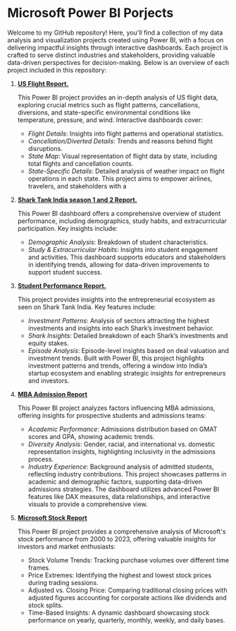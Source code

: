 # Microsoft Power BI Porjects

Welcome to my GitHub repository! Here, you'll find a collection of my data analysis and visualization projects created using Power BI, with a focus on delivering impactful insights through interactive dashboards. Each project is crafted to serve distinct industries and stakeholders, providing valuable data-driven perspectives for decision-making. Below is an overview of each project included in this repository:

1. **[US Flight Report.](https://github.com/AbhishekBiswas-github/Microsoft_PowerBI_Projects/tree/main/us_flights_report)**

   This Power BI project provides an in-depth analysis of US flight data, exploring crucial metrics such as flight patterns, cancellations, diversions, and state-specific environmental conditions like temperature, pressure, and wind. Interactive dashboards cover: <br>
   * *Flight Details*: Insights into flight patterns and operational statistics.
   * *Cancellation/Diverted Details*: Trends and reasons behind flight disruptions.
   * *State Map*: Visual representation of flight data by state, including total flights and cancellation counts.
   * *State-Specific Details*: Detailed analysis of weather impact on flight operations in each state. This project aims to empower airlines, travelers, and stakeholders with a

2. **[Shark Tank India season 1 and 2 Report.](https://github.com/AbhishekBiswas-github/Microsoft_PowerBI_Projects/tree/main/shark_tank_report)**
   
   This Power BI dashboard offers a comprehensive overview of student performance, including demographics, study habits, and extracurricular participation. Key insights include:<br>
   * *Demographic Analysis*: Breakdown of student characteristics.
   * *Study & Extracurricular Habits*: Insights into student engagement and activities. This dashboard supports educators and stakeholders in identifying trends, allowing for data-driven improvements to support student success.

3. **[Student Performance Report.](https://github.com/AbhishekBiswas-github/Microsoft_PowerBI_Projects/tree/main/student_performance_report)**
   
   This project provides insights into the entrepreneurial ecosystem as seen on Shark Tank India. Key features include:<br>
   * *Investment Patterns*: Analysis of sectors attracting the highest investments and insights into each Shark’s investment behavior.
   * *Shark Insights*: Detailed breakdown of each Shark’s investments and equity stakes.
   * *Episode Analysis*: Episode-level insights based on deal valuation and investment trends. Built with Power BI, this project highlights investment patterns and trends, offering a window into India’s startup ecosystem and enabling strategic insights for entrepreneurs and investors.

4. **[MBA Admission Report](https://github.com/AbhishekBiswas-github/Microsoft_PowerBI_Projects/tree/main/MBA%20Admission%20Report)**

   This Power BI project analyzes factors influencing MBA admissions, offering insights for prospective students and admissions teams:<br>
   * *Academic Performance*: Admissions distribution based on GMAT scores and GPA, showing academic trends.
   * *Diversity Analysis*: Gender, racial, and international vs. domestic representation insights, highlighting inclusivity in the admissions process.
   * *Industry Experience*: Background analysis of admitted students, reflecting industry contributions. This project showcases patterns in academic and demographic factors, supporting data-driven admissions strategies. The dashboard utilizes advanced Power BI features like DAX measures, data relationships, and interactive visuals to provide a comprehensive view.

5. **[Microsoft Stock Report](https://github.com/AbhishekBiswas-github/Microsoft_PowerBI_Projects/tree/main/Microsoft%20Stock%20Report)**

      This Power BI project provides a comprehensive analysis of Microsoft's stock performance from 2000 to 2023, offering valuable insights for investors and market enthusiasts:
   * Stock Volume Trends: Tracking purchase volumes over different time frames.
   * Price Extremes: Identifying the highest and lowest stock prices during trading sessions.
   * Adjusted vs. Closing Price: Comparing traditional closing prices with adjusted figures accounting for corporate actions like dividends and stock splits.
   * Time-Based Insights: A dynamic dashboard showcasing stock performance on yearly, quarterly, monthly, weekly, and daily bases.

